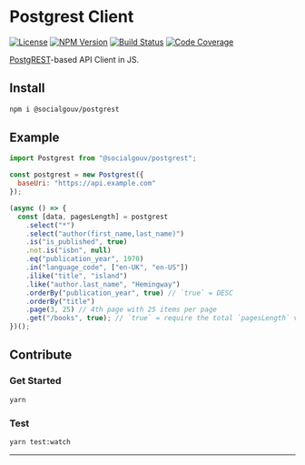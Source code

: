 # Postgrest Client

[![License][img-license]][link-license]
[![NPM Version][img-npm]][link-npm]
[![Build Status][img-travis]][link-travis]
[![Code Coverage][img-coveralls]][link-coveralls]

[PostgREST][link-postgrest]-based API Client in JS.

## Install

```bash
npm i @socialgouv/postgrest
```

## Example

```js
import Postgrest from "@socialgouv/postgrest";

const postgrest = new Postgrest({
  baseUri: "https://api.example.com"
});

(async () => {
  const [data, pagesLength] = postgrest
    .select("*")
    .select("author(first_name,last_name)")
    .is("is_published", true)
    .not.is("isbn", null)
    .eq("publication_year", 1970)
    .in("language_code", ["en-UK", "en-US"])
    .ilike("title", "island")
    .like("author.last_name", "Hemingway")
    .orderBy("publication_year", true) // `true` = DESC
    .orderBy("title")
    .page(3, 25) // 4th page with 25 items per page
    .get("/books", true); // `true` = require the total `pagesLength` value to be calculated
})();
```

## Contribute

### Get Started

```bash
yarn
```

### Test

```bash
yarn test:watch
```

---

[img-coveralls]: https://img.shields.io/coveralls/github/SocialGouv/postgrest/master?style=flat-square
[img-license]: https://img.shields.io/badge/License-Apache%202.0-blue?style=flat-square
[img-npm]: https://img.shields.io/npm/v/@socialgouv/postgrest?style=flat-square
[img-travis]: https://img.shields.io/travis/com/SocialGouv/postgrest/master?style=flat-square
[link-coveralls]: https://coveralls.io/github/SocialGouv/postgrest
[link-license]: https://github.com/SocialGouv/postgrest/blob/master/LICENSE
[link-npm]: https://github.com/SocialGouv/postgrest/blob/master/LICENSE
[link-postgrest]: http://postgrest.org
[link-travis]: https://travis-ci.com/SocialGouv/postgrest
